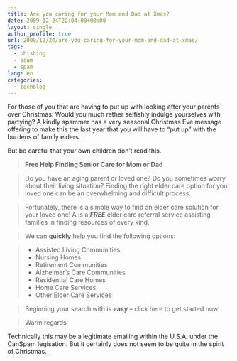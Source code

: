 ```yaml
---
title: Are you caring for your Mom and Dad at Xmas?
date: 2009-12-24T22:04:00+00:00
layout: single
author_profile: true
url: 2009/12/24/are-you-caring-for-your-mom-and-dad-at-xmas/
tags:
  - phishing
  - scam
  - spam
lang: en
categories: 
  - techblog
---
```

For those of you that are having to put up with looking after your parents over Christmas: Would you much rather selfishly indulge yourselves with partying? A kindly spammer has a very seasonal Christmas Eve message offering to make this the last year that you will have to “put up” with the burdens of family elders.

But be careful that your own children don’t read this.

> **Free Help Finding Senior Care for Mom or Dad**

> Do you have an aging parent or loved one? Do you sometimes worry about their living situation? Finding the right elder care option for your loved one can be an overwhelming and difficult process.

> Fortunately, there is a simple way to find an elder care solution for your loved one! A <business name=""> is a **_FREE_** elder care referral service assisting families in finding resources of every kind.</business> 

> We can **quickly** help you find the following options:

>   * Assisted Living Communities 
>   * Nursing Homes
>   * Retirement Communities
>   * Alzheimer’s Care Communities
>   * Residential Care Homes
>   * Home Care Services
>   * Other Elder Care Services

> Beginning your search with <business name=""> is **easy** – click here to get started now!</business> 

> Warm regards,

> <business name=""></business>

Technically this may be a legitimate emailing within the U.S.A. under the CanSpam legisation. But it certainly does not seem to be quite in the spirit of Christmas.